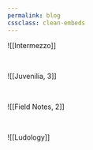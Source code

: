 ```yaml
---
permalink: blog
cssclass: clean-embeds
---
```


![[Intermezzo]]

<br>

![[Juvenilia, 3]]

<br>

![[Field Notes, 2]]

<br>

![[Ludology]]